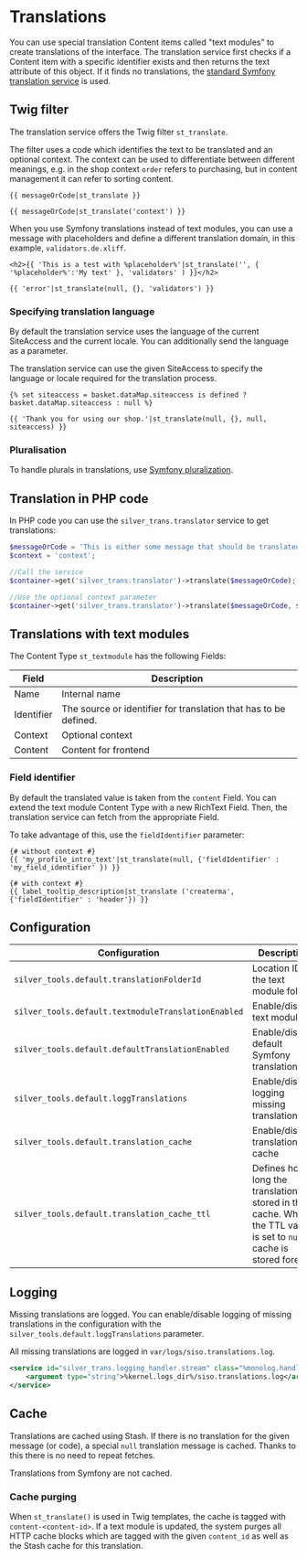 # Translations

You can use special translation Content items called "text modules" to create translations of the interface.
The translation service first checks if a Content item with a specific identifier exists and then returns the text attribute of this object.
If it finds no translations, the [standard Symfony translation service](http://symfony.com/doc/3.4/book/translation.html) is used.

## Twig filter

The translation service offers the Twig filter `st_translate`.

The filter uses a code which identifies the text to be translated and an optional context.
The context can be used to differentiate between different meanings, e.g. in the shop context `order` refers to purchasing,
but in content management it can refer to sorting content.

``` html+twig
{{ messageOrCode|st_translate }}

{{ messageOrCode|st_translate('context') }}
```

When you use Symfony translations instead of text modules, you can use a message with placeholders
and define a different translation domain, in this example, `validators.de.xliff`.

``` html+twig
<h2>{{ 'This is a test with %placeholder%'|st_translate('', { '%placeholder%':'My text' }, 'validators' ) }}</h2>

{{ 'error'|st_translate(null, {}, 'validators') }}
```

### Specifying translation language

By default the translation service uses the language of the current SiteAccess and the current locale.
You can additionally send the language as a parameter.

The translation service can use the given SiteAccess to specify the language or locale required for the translation process.

``` html+twig
{% set siteaccess = basket.dataMap.siteaccess is defined ? basket.dataMap.siteaccess : null %}

{{ 'Thank you for using our shop.'|st_translate(null, {}, null, siteaccess) }}
```

### Pluralisation

To handle plurals in translations, use [Symfony pluralization](https://symfony.com/doc/3.4/translation.html#pluralization).

## Translation in PHP code

In PHP code you can use the `silver_trans.translator` service to get translations:

``` php
$messageOrCode = 'This is either some message that should be translated or a code for a text module';
$context = 'context';

//Call the service
$container->get('silver_trans.translator')->translate($messageOrCode);

//Use the optional context parameter
$container->get('silver_trans.translator')->translate($messageOrCode, $context);
```

## Translations with text modules

The Content Type `st_textmodule` has the following Fields:

| Field      | Description                                                      |
| ---------- | ---------------------------------------------------------------- |
| Name       | Internal name                                |
| Identifier | The source or identifier for translation that has to be defined. |
| Context    | Optional context                                                 |
| Content    | Content for frontend                                             |

### Field identifier

By default the translated value is taken from the `content` Field.
You can extend the text module Content Type with a new RichText Field.
Then, the translation service can fetch from the appropriate Field.

To take advantage of this, use the `fieldIdentifier` parameter:

``` html+twig
{# without context #}
{{ 'my_profile_intro_text'|st_translate(null, {'fieldIdentifier' : 'my_field_identifier' }) }}

{# with context #}
{{ label_tooltip_description|st_translate ('createrma', {'fieldIdentifier' : 'header'}) }}
```

## Configuration

|Configuration|Description|Default|
|--- |--- |--- |
|`silver_tools.default.translationFolderId`|Location ID of the text module folder|`89`|
|`silver_tools.default.textmoduleTranslationEnabled`|Enable/disable text modules|`true`|
|`silver_tools.default.defaultTranslationEnabled`|Enable/disable default Symfony translation|`true`|
|`silver_tools.default.loggTranslations`|Enable/disable logging missing translations|`false`|
|`silver_tools.default.translation_cache`|Enable/disable translation cache|`true`|
|`silver_tools.default.translation_cache_ttl`|Defines how long the translation is stored in the cache. When the TTL value is set to `null`, cache is stored forever.||

## Logging

Missing translations are logged.
You can enable/disable logging of missing translations in the configuration with the `silver_tools.default.loggTranslations` parameter.

All missing translations are logged in `var/logs/siso.translations.log`.

``` xml
<service id="silver_trans.logging_handler.stream" class="%monolog.handler.stream.class%">
    <argument type="string">%kernel.logs_dir%/siso.translations.log</argument>
</service>
```

## Cache

Translations are cached using Stash. If there is no translation for the given message (or code),
a special `null` translation message is cached. Thanks to this there is no need to repeat fetches.

Translations from Symfony are not cached.

### Cache purging

When `st_translate()` is used in Twig templates, the cache is tagged with `content-<content-id>`.
If a text module is updated, the system purges all HTTP cache blocks which are tagged with the given `content_id`
as well as the Stash cache for this translation.
